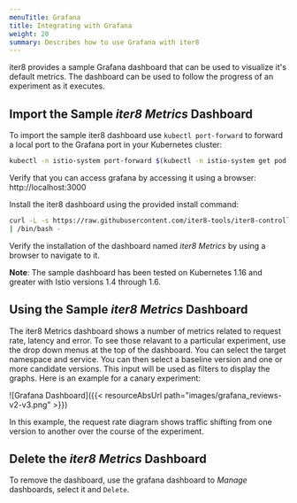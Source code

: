 ```yaml
---
menuTitle: Grafana
title: Integrating with Grafana
weight: 20
summary: Describes how to use Grafana with iter8
---
```


iter8 provides a sample Grafana dashboard that can be used to visualize it's default metrics.
The dashboard can be used to follow the progress of an experiment as it executes.

## Import the Sample *iter8 Metrics* Dashboard

To import the sample iter8 dashboard use `kubectl port-forward` to forward a local port to the Grafana port in your Kubernetes cluster:

```bash
kubectl -n istio-system port-forward $(kubectl -n istio-system get pod -l app=grafana -o jsonpath='{.items[0].metadata.name}') 3000:3000
```

Verify that you can access grafana by accessing it using a browser: http://localhost:3000

Install the iter8 dashboard using the provided install command:

```bash
curl -L -s https://raw.githubusercontent.com/iter8-tools/iter8-controller/v1.0.0-preview/hack/grafana_install_dashboard.sh \
| /bin/bash -
```

Verify the installation of the dashboard named *iter8 Metrics* by using a browser to navigate to it.

**Note**: The sample dashboard has been tested on Kubernetes 1.16 and greater with Istio versions 1.4 through 1.6.

## Using the Sample *iter8 Metrics* Dashboard

The iter8 Metrics dashboard shows a number of metrics related to request rate, latency and error.
To see those relavant to a particular experiment, use the drop down menus at the top of the dashboard.
You can select the target namespace and service.
You can then select a baseline version and one or more candidate versions.
This input will be used as filters to display the graphs. Here is an example for a canary experiment:

![Grafana Dashboard]({{< resourceAbsUrl path="images/grafana_reviews-v2-v3.png" >}})

In this example, the request rate diagram shows traffic shifting from one version to another over the course of the experiment.

## Delete the *iter8 Metrics* Dashboard

To remove the dashboard, use the grafana dashboard to *Manage* dashboards, select it and `Delete`.
